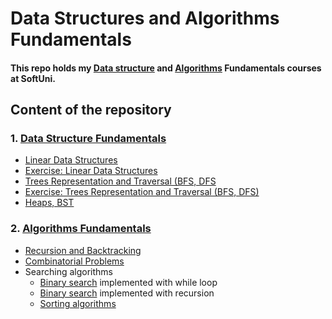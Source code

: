 # Data Structures and Algorithms Fundamentals
#### This repo holds my [Data structure](https://softuni.bg/trainings/3922/data-structures-fundamentals-with-java-november-2022) and [Algorithms](https://softuni.bg/trainings/3811/algorithms-fundamentals-with-java-june-2022) Fundamentals courses at SoftUni.

## **Content of the repository**

### 1. [Data Structure Fundamentals ](Data-Structures)
   * [Linear Data Structures](Data-Structures/LinearDS/src)
   * [Exercise: Linear Data Structures](Data-Structures/LinearDS_Ex/src)
   * [Trees Representation and Traversal (BFS, DFS](Data-Structures/TreesRepresentation/src)
   * [Exercise: Trees Representation and Traversal (BFS, DFS)](Data-Structures/TreesRepresentation_Ex/src)
   * [Heaps, BST](Data-Structures/HeapsBST/src)

### 2. [Algorithms Fundamentals](Algorithms-Fundamentals)
* [Recursion and Backtracking](Algorithms-Fundamentals/src/recursionAndBacktraking)
* [Combinatorial Problems](Algorithms-Fundamentals/src/combinatorialProblems)
* Searching algorithms
  * [Binary search](Algorithms-Fundamentals/src/searchingAlgorithms/SearchingAlgorithms.java) implemented with while loop 
  * [Binary search](Algorithms-Fundamentals/src/BinarySearch.java) implemented with recursion
  * [Sorting algorithms](Algorithms-Fundamentals/src/sortingAlgorithms)